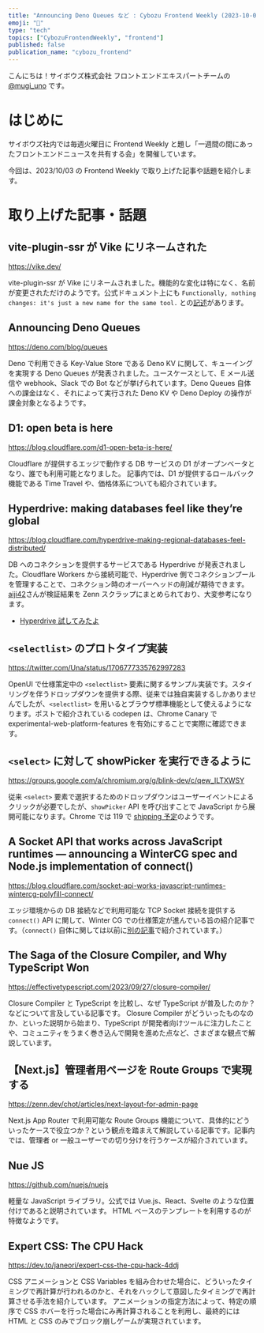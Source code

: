 ```yaml
---
title: "Announcing Deno Queues など : Cybozu Frontend Weekly (2023-10-03号)"
emoji: "🎑"
type: "tech"
topics: ["CybozuFrontendWeekly", "frontend"]
published: false
publication_name: "cybozu_frontend"
---
```


こんにちは！サイボウズ株式会社 フロントエンドエキスパートチームの [@mugi_uno](https://twitter.com/mugi_uno) です。

# はじめに

サイボウズ社内では毎週火曜日に Frontend Weekly と題し「一週間の間にあったフロントエンドニュースを共有する会」を開催しています。

今回は、2023/10/03 の Frontend Weekly で取り上げた記事や話題を紹介します。

# 取り上げた記事・話題

## vite-plugin-ssr が Vike にリネームされた

https://vike.dev/

vite-plugin-ssr が Vike にリネームされました。機能的な変化は特になく、名前が変更されただけのようです。公式ドキュメント上にも `Functionally, nothing changes: it's just a new name for the same tool.` との[記述](https://vite-plugin-ssr.com/vike)があります。

## Announcing Deno Queues

https://deno.com/blog/queues

Deno で利用できる Key-Value Store である Deno KV に関して、キューイングを実現する Deno Queues が発表されました。ユースケースとして、E メール送信や webhook、Slack での Bot などが挙げられています。Deno Queues 自体への課金はなく、それによって実行された Deno KV や Deno Deploy の操作が課金対象となるようです。

## D1: open beta is here

https://blog.cloudflare.com/d1-open-beta-is-here/

Cloudflare が提供するエッジで動作する DB サービスの D1 がオープンベータとなり、誰でも利用可能となりました。
記事内では、D1 が提供するロールバック機能である Time Travel や、価格体系についても紹介されています。

## Hyperdrive: making databases feel like they’re global

https://blog.cloudflare.com/hyperdrive-making-regional-databases-feel-distributed/

DB へのコネクションを提供するサービスである Hyperdrive が発表されました。Cloudflare Workers から接続可能で、Hyperdrive 側でコネクションプールを管理することで、コネクション時のオーバーヘッドの削減が期待できます。[aiji42](https://zenn.dev/aiji42)さんが検証結果を Zenn スクラップにまとめられており、大変参考になります。

- [Hyperdrive 試してみたよ](https://zenn.dev/aiji42/scraps/62411e4b0daaed)

## `<selectlist>` のプロトタイプ実装

https://twitter.com/Una/status/1706777335762997283

OpenUI で仕様策定中の `<selectlist>` 要素に関するサンプル実装です。スタイリングを伴うドロップダウンを提供する際、従来では独自実装するしかありませんでしたが、`<selectlist>` を用いるとブラウザ標準機能として使えるようになります。ポストで紹介されている codepen は、Chrome Canary で experimental-web-platform-features を有効にすることで実際に確認できます。

## `<select>` に対して showPicker を実行できるように

https://groups.google.com/a/chromium.org/g/blink-dev/c/qew_ILTXWSY

従来 `<select>` 要素で選択するためのドロップダウンはユーザーイベントによるクリックが必要でしたが、`showPicker` API を呼び出すことで JavaScript から展開可能になります。Chrome では 119 で [shipping 予定](https://groups.google.com/a/chromium.org/g/blink-dev/c/qew_ILTXWSY)のようです。

## A Socket API that works across JavaScript runtimes — announcing a WinterCG spec and Node.js implementation of connect()

https://blog.cloudflare.com/socket-api-works-javascript-runtimes-wintercg-polyfill-connect/

エッジ環境からの DB 接続などで利用可能な TCP Socket 接続を提供する `connect()` API に関して、Winter CG での仕様策定が進んでいる旨の紹介記事です。（`connect()` 自体に関しては以前に[別の記事](https://blog.cloudflare.com/workers-tcp-socket-api-connect-databases/)で紹介されています。）

## The Saga of the Closure Compiler, and Why TypeScript Won

https://effectivetypescript.com/2023/09/27/closure-compiler/

Closure Compiler と TypeScript を比較し、なぜ TypeScript が普及したのか？などについて言及している記事です。
Closure Compiler がどういったものなのか、といった説明から始まり、TypeScript が開発者向けツールに注力したことや、コミュニティをうまく巻き込んで開発を進めた点など、さまざまな観点で解説しています。

## 【Next.js】管理者用ページを Route Groups で実現する

https://zenn.dev/chot/articles/next-layout-for-admin-page

Next.js App Router で利用可能な Route Groups 機能について、具体的にどういったケースで役立つか？という観点を踏まえて解説している記事です。記事内では、管理者 or 一般ユーザーでの切り分けを行うケースが紹介されています。

## Nue JS

https://github.com/nuejs/nuejs

軽量な JavaScript ライブラリ。公式では Vue.js、React、Svelte のような位置付けであると説明されています。
HTML ベースのテンプレートを利用するのが特徴なようです。

## Expert CSS: The CPU Hack

https://dev.to/janeori/expert-css-the-cpu-hack-4ddj

CSS アニメーションと CSS Variables を組み合わせた場合に、どういったタイミングで再計算が行われるのかと、それをハックして意図したタイミングで再計算させる手法を紹介しています。
アニメーションの指定方法によって、特定の順序で CSS ホバーを行った場合にみ再計算されることを利用し、最終的には HTML と CSS のみでブロック崩しゲームが実現されています。
